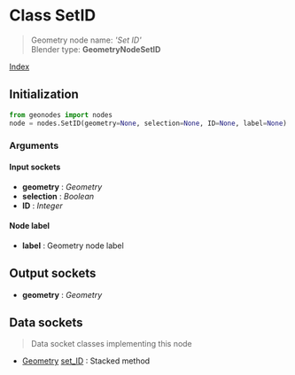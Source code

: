 
# Class SetID

> Geometry node name: _'Set ID'_<br>Blender type:  **GeometryNodeSetID**


[Index](/docs/index.md)

## Initialization


```python
from geonodes import nodes
node = nodes.SetID(geometry=None, selection=None, ID=None, label=None)
```


### Arguments


#### Input sockets



- **geometry** : _Geometry_
- **selection** : _Boolean_
- **ID** : _Integer_



#### Node label



- **label** : Geometry node label



## Output sockets



- **geometry** : _Geometry_



## Data sockets

> Data socket classes implementing this node




- [Geometry](../sockets/Geometry.md) [set_ID](../sockets/Geometry.md#set_id) : Stacked method


